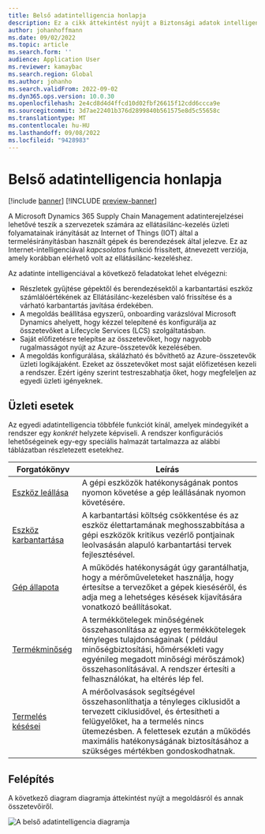 ```yaml
---
title: Belső adatintelligencia honlapja
description: Ez a cikk áttekintést nyújt a Biztonsági adatok intelligenciája funkcióról. A szervezetek ennek a funkciónak az segítségével hajtják meg az üzleti folyamatokat a Microsoftban Dynamics 365 Supply Chain Management, a termelésben található gépek és berendezések Internet of Things (Internet of Things) jelzései alapján.
author: johanhoffmann
ms.date: 09/02/2022
ms.topic: article
ms.search.form: ''
audience: Application User
ms.reviewer: kamaybac
ms.search.region: Global
ms.author: johanho
ms.search.validFrom: 2022-09-02
ms.dyn365.ops.version: 10.0.30
ms.openlocfilehash: 2e4cd8d4d4ffcd10d02fbf26615f12cdd6ccca9e
ms.sourcegitcommit: 3d7ae22401b376d2899840b561575e8d5c55658c
ms.translationtype: MT
ms.contentlocale: hu-HU
ms.lasthandoff: 09/08/2022
ms.locfileid: "9428983"
---
```

# <a name="sensor-data-intelligence-home-page"></a>Belső adatintelligencia honlapja

[!include [banner](../includes/banner.md)]
[!INCLUDE [preview-banner](../includes/preview-banner.md)]

A Microsoft Dynamics 365 Supply Chain Management adatinterejelzései lehetővé teszik a szervezetek számára az ellátásilánc-kezelés üzleti folyamatainak irányítását az Internet of Things (IOT) által a termelésirányításban használt gépek és berendezések által jelezve. Ez az Internet-intelligenciával *kapcsolatos* funkció frissített, átnevezett verziója, amely korábban elérhető volt az ellátásilánc-kezeléshez.

Az adatinte intelligenciával a következő feladatokat lehet elvégezni:

- Részletek gyűjtése gépektől és berendezésektől a karbantartási eszköz számlálóértékének az Ellátásilánc-kezelésben való frissítése és a várható karbantartás javítása érdekében.
- A megoldás beállítása egyszerű, onboarding varázslóval Microsoft Dynamics ahelyett, hogy kézzel telepítené és konfigurálja az összetevőket a Lifecycle Services (LCS) szolgáltatásban.
- Saját előfizetésre telepítse az összetevőket, hogy nagyobb rugalmasságot nyújt az Azure-összetevők kezelésében.
- A megoldás konfigurálása, skálázható és bővíthető az Azure-összetevők üzleti logikájaként. Ezeket az összetevőket most saját előfizetésen kezeli a rendszer. Ezért igény szerint testreszabhatja őket, hogy megfeleljen az egyedi üzleti igényeknek.

## <a name="business-scenarios"></a>Üzleti esetek

Az egyedi adatintelligencia többféle funkciót kínál, amelyek mindegyikét a rendszer egy *konkrét* helyzete képviseli. A rendszer konfigurációs lehetőségeinek egy-egy speciális halmazát tartalmazza az alábbi táblázatban részletezett esetekhez.

| Forgatókönyv | Leírás |
|---|---|
| [Eszköz leállása](sdi-scenario-asset-downtime.md) | A gépi eszközök hatékonyságának pontos nyomon követése a gép leállásának nyomon követésére. |
| [Eszköz karbantartása](sdi-scenario-asset-maintenance.md) | A karbantartási költség csökkentése és az eszköz élettartamának meghosszabbítása a gépi eszközök kritikus vezérlő pontjainak leolvasásán alapuló karbantartási tervek fejlesztésével. |
| [Gép állapota](sdi-scenario-equipment-downtime.md) | A működés hatékonyságát úgy garantálhatja, hogy a mérőműveleteket használja, hogy értesítse a tervezőket a gépek kieséséről, és adja meg a lehetséges késések kijavítására vonatkozó beállításokat. |
| [Termékminőség](sdi-scenario-product-quality.md) | A termékkötelegek minőségének összehasonlítása az egyes termékkötelegek tényleges tulajdonságainak ( például minőségbiztosítási, hőmérsékleti vagy egyénileg megadott minőségi mérőszámok) összehasonlításával. A rendszer értesíti a felhasználókat, ha eltérés lép fel. |
| [Termelés késései](sdi-scenario-production-delays.md) | A mérőolvasások segítségével összehasonlíthatja a tényleges ciklusidőt a tervezett ciklusidővel, és értesítheti a felügyelőket, ha a termelés nincs ütemezésben. A felettesek ezután a működés maximális hatékonyságának biztosításához a szükséges mértékben gondoskodhatnak. |

## <a name="architecture"></a>Felépítés

A következő diagram diagramja áttekintést nyújt a megoldásról és annak összetevőiről.

![A belső adatintelligencia diagramja](media/sdi-architecture.png "Belső adatintelligencia -diagram")
